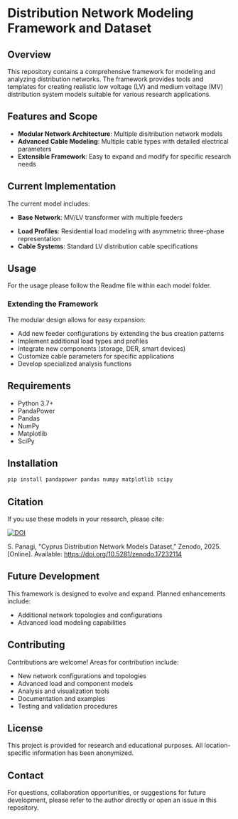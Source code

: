 # Distribution Network Modeling Framework and Dataset

## Overview
This repository contains a comprehensive framework for modeling and analyzing distribution networks. The framework provides tools and templates for creating realistic low voltage (LV) and medium voltage (MV) distribution system models suitable for various research applications.

## Features and Scope
- **Modular Network Architecture**: Multiple disitribution network models
- **Advanced Cable Modeling**: Multiple cable types with detailed electrical parameters
- **Extensible Framework**: Easy to expand and modify for specific research needs

## Current Implementation
The current model includes:
- **Base Network**: MV/LV transformer with multiple feeders
<!-- - **Feeder Types**: Various configurations demonstrating different network topologies -->
- **Load Profiles**: Residential load modeling with asymmetric three-phase representation
- **Cable Systems**: Standard LV distribution cable specifications

## Usage

For the usage please follow the Readme file within each model folder.

### Extending the Framework
The modular design allows for easy expansion:
- Add new feeder configurations by extending the bus creation patterns
- Implement additional load types and profiles
- Integrate new components (storage, DER, smart devices)
- Customize cable parameters for specific applications
- Develop specialized analysis functions

## Requirements
- Python 3.7+
- PandaPower
- Pandas
- NumPy
- Matplotlib
- SciPy

## Installation
```bash
pip install pandapower pandas numpy matplotlib scipy
```

## Citation
If you use these models in your research, please cite:

[![DOI](https://zenodo.org/badge/DOI/10.5281/zenodo.17232114.svg)](https://doi.org/10.5281/zenodo.17232114)

S. Panagi, "Cyprus Distribution Network Models Dataset," Zenodo, 2025. [Online]. Available: https://doi.org/10.5281/zenodo.17232114

## Future Development
This framework is designed to evolve and expand. Planned enhancements include:
- Additional network topologies and configurations
- Advanced load modeling capabilities

## Contributing
Contributions are welcome! Areas for contribution include:
- New network configurations and topologies
- Advanced load and component models
- Analysis and visualization tools
- Documentation and examples
- Testing and validation procedures

## License
This project is provided for research and educational purposes. All location-specific information has been anonymized.

## Contact
For questions, collaboration opportunities, or suggestions for future development, please refer to the author directly or open an issue in this repository.
